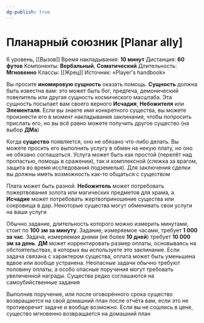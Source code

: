 ```yaml
---
dg-publish: true
---
```

# Планарный союзник [Planar ally]
6 уровень, [[Вызов]]
Время накладывания: **10 минут**
Дистанция: **60 футов**
Компоненты: **Вербальный**, **Соматический**
Длительность: **Мгновенно**
Классы: [[Жрец]]
Источник: «Player's handbook»

Вы просите **иномировую сущность** оказать помощь. **Сущность** должна быть известна вам: это может быть бог, предтеча, демонический повелитель или другая сущность космического масштаба. Эта сущность посылает вам своего верного **Исчадия**, **Небожителя** или **Элементаля**. Если вы знаете имя конкретного существа, вы можете произнести его в момент накладывания заклинания, чтобы попросить прислать его, но вы всё равно можете получить другое существо (на выбор **ДМа**)

Когда **существо** появляется, оно не обязано что-либо делать. Вы можете просить его выполнить услугу в обмен на некую плату, но оно не обязано соглашаться. Услуга может быть как простой (перелёт над пропастью, помощь в сражении), так и комплексной (слежка за врагом, защита во время исследования подземелья). Для заключения сделки вы должны иметь возможность как-то общаться с существом

Плата может быть разной. **Небожитель** может потребовать пожертвования золота или магических предметов для храма, а **Исчадие** может потребовать жертвоприношение существа или сокровища в дар. Некоторые существа могут обменивать свои услуги на ваши услуги

Обычно задание, длительность которого можно измерить минутами, стоит по **100 зм за минуту**. Задание, измеряемое часами, требует **1 000 за час**. Задача, измеряемая днями (не более **10 дней**) требует **10 000 зм за день**. **ДМ** может корректировать размер оплаты, основываясь на обстоятельствах, в которых вы используете это заклинание. Если задача связана с характером существа, оплата может быть уменьшена вдвое или вообще устранена. Неопасные задачи обычно требуют половину оплаты, а особо опасные поручения могут требовать увеличенной награды. Существа редко соглашаются на самоубийственные задания

Выполнив поручение, или после оговорённого срока существо возвращается на свой домашний план после отчёта вам, если это не противоречит задаче и вообще возможно. Если вы не сошлись в цене, существо мгновенно возвращается на домашний план